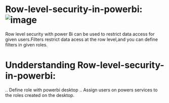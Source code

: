 #  Row-level-security-in-powerbi:![image](https://user-images.githubusercontent.com/107101960/176985057-c09310ad-116c-4426-ad56-2ee7c712cfdb.png)
Row level security with power Bi can be used to restrict data access for given users.Filters restrict data acess at the row level,and you can define filters in given roles.






# Undderstanding Row-level-security-in-powerbi:

.. Define role with powerbi desktop
.. Assign users on powers services to the roles created on the desktop.
